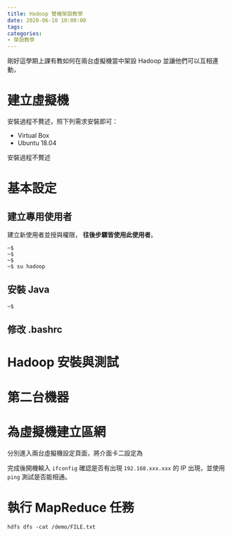 ```yaml
---
title: Hadoop 雙機架設教學
date: 2020-06-10 10:00:00
tags:
categories:
- 架設教學
---
```

剛好這學期上課有教如何在兩台虛擬機當中架設 Hadoop 並讓他們可以互相連動，
<!--more-->
# 建立虛擬機
安裝過程不贅述，照下列需求安裝即可：
- Virtual Box
- Ubuntu 18.04

安裝過程不贅述

# 基本設定
## 建立專用使用者
建立新使用者並授與權限， **往後步驟皆使用此使用者**。
```
~$
~$
~$
~$ su hadoop
```

## 安裝 Java
```
~$ 
```

## 修改 .bashrc


# Hadoop 安裝與測試


# 第二台機器



# 為虛擬機建立區網

分別進入兩台虛擬機設定頁面，將介面卡二設定為

完成後開機輸入 `ifconfig` 確認是否有出現 `192.168.xxx.xxx` 的 IP 出現，並使用 `ping` 測試是否能相通。

# 執行 MapReduce 任務
```
hdfs dfs -cat /demo/FILE.txt
```